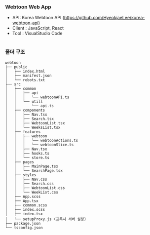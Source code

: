 ### Webtoon Web App

- API: Korea Webtoon API (https://github.com/HyeokjaeLee/korea-webtoon-api)
- Client : JavaScript, React
- Tool : VisualStudio Code

# 

### 폴더 구조
```
webtoon
├── public
│   ├── index.html
│   ├── manifest.json
│   └── robots.txt
├── src
│   ├── common
│   │   ├── api
│   │   │   └── webtoonAPI.ts
│   │   └── utill
│   │       └── api.ts
│   ├── components
│   │   ├── Nav.tsx
│   │   ├── Search.tsx
│   │   ├── WebtoonList.tsx
│   │   └── WeeksList.tsx
│   ├── features
│   │   ├── webtoon
│   │   │   └── webtoonActions.ts
│   │   │   └── webtoonSlice.ts
│   │   ├── Nav.tsx
│   │   ├── hooks.ts
│   │   └── store.ts
│   ├── pages
│   │   ├── MainPage.tsx
│   │   └── SearchPage.tsx
│   ├── styles
│   │   ├── Nav.css
│   │   ├── Search.css
│   │   ├── WebtoonList.css
│   │   └── WeekList.css
│   ├── App.scss
│   ├── App.tsx
│   ├── common.scss
│   ├── index.scss
│   ├── index.tsx
│   └── setupProxy.js (프록시 서버 설정)
├── package.json
└── tsconfig.json

```
